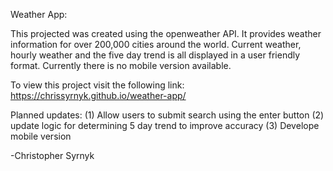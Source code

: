 Weather App:

This projected was created using the openweather API. It provides weather information for over 200,000 cities around the world. Current weather, hourly weather and the five day trend is all displayed in a user friendly format. Currently there is no mobile version available. 

To view this project visit the following link: https://chrissyrnyk.github.io/weather-app/

Planned updates:
(1) Allow users to submit search using the enter button
(2) update logic for determining 5 day trend to improve accuracy 
(3) Develope mobile version

-Christopher Syrnyk

